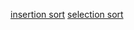 [insertion sort](https://go.dev/play/p/5DsDHPD4rUC)
[selection sort](https://go.dev/play/p/m2pMvCYAirR)
